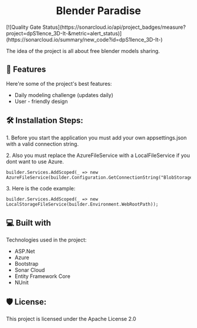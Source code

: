 
<h1 id="title" align="center">Blender Paradise</h1>
[![Quality Gate Status](https://sonarcloud.io/api/project_badges/measure?project=dpS1lence_3D-It-&amp;metric=alert_status)](https://sonarcloud.io/summary/new_code?id=dpS1lence_3D-It-)

<p id="description">The idea of the project is all about free blender models sharing.</p>

  
  
<h2>🧐 Features</h2>

Here're some of the project's best features:

*   Daily modeling challenge (updates daily)
*   User - friendly design

<h2>🛠️ Installation Steps:</h2>

<p>1. Before you start the application you must add your own appsettings.json with a valid connection string.</p>

<p>2. Also you must replace the AzureFileService with a LocalFileService if you dont want to use Azure.</p>

```
builder.Services.AddScoped(_ => new AzureFileService(builder.Configuration.GetConnectionString("BlobStorageConnection")));
```

<p>3. Here is the code example:</p>

```
builder.Services.AddScoped(_ => new LocalStorageFileService(builder.Environment.WebRootPath));
```
  
<h2>💻 Built with</h2>

Technologies used in the project:

*   ASP.Net
*   Azure
*   Bootstrap
*   Sonar Cloud
*   Entity Framework Core
*   NUnit

<h2>🛡️ License:</h2>

This project is licensed under the Apache License 2.0
